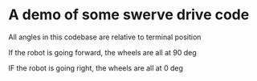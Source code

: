 # A demo of some swerve drive code

All angles in this codebase are relative to terminal position

If the robot is going forward, the wheels are all at 90 deg

IF the robot is going right, the wheels are all at 0 deg